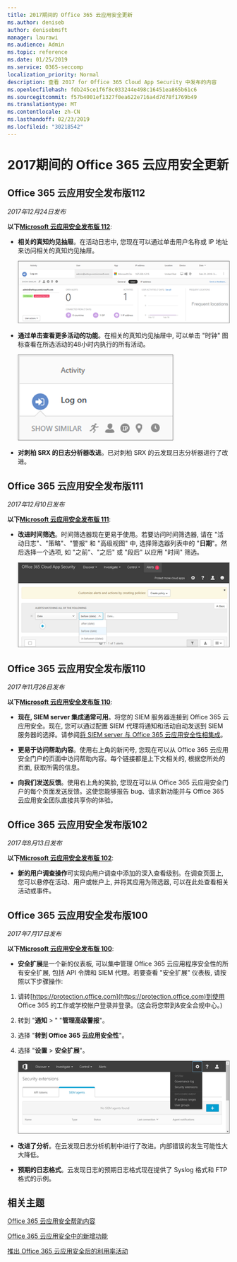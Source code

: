 ```yaml
---
title: 2017期间的 Office 365 云应用安全更新
ms.author: deniseb
author: denisebmsft
manager: laurawi
ms.audience: Admin
ms.topic: reference
ms.date: 01/25/2019
ms.service: O365-seccomp
localization_priority: Normal
description: 查看 2017 for Office 365 Cloud App Security 中发布的内容
ms.openlocfilehash: fdb245ce1f6f8c033244e498c16451ea865b61c6
ms.sourcegitcommit: f57b4001ef1327f0ea622e716a4d7d78f1769b49
ms.translationtype: MT
ms.contentlocale: zh-CN
ms.lasthandoff: 02/23/2019
ms.locfileid: "30218542"
---
```

# <a name="office-365-cloud-app-security-updates-during-2017"></a>2017期间的 Office 365 云应用安全更新
    
## <a name="office-365-cloud-app-security-release-112"></a>Office 365 云应用安全发布版112

*2017年12月24日发布* 
  
**以下[Microsoft 云应用安全发布版 112](https://docs.microsoft.com/cloud-app-security/release-notes#cloud-app-security-release-112)**: 
  
- **相关的真知灼见抽屉**。在活动日志中, 您现在可以通过单击用户名称或 IP 地址来访问相关的真知灼见抽屉。 
    
    ![单击用户名或 IP 地址以查看活动日志中相关的真知灼见抽屉。](media/8e32b3fa-8c0c-4c5e-b248-fe7d7e1b516d.png)
  
- **通过单击查看更多活动的功能**。在相关的真知灼见抽屉中, 可以单击 "时钟" 图标查看在所选活动的48小时内执行的所有活动。 
    
    ![在相关的真知灼见抽屉中, 可以单击时钟图标查看在所选活动的48小时内执行的活动](media/c6c96aa0-98e5-4205-8873-45f8d6fd0843.png)
  
- **对刺柏 SRX 的日志分析器改进**。已对刺柏 SRX 的云发现日志分析器进行了改进。 
    
## <a name="office-365-cloud-app-security-release-111"></a>Office 365 云应用安全发布版111

*2017年12月10日发布* 
  
**以下[Microsoft 云应用安全发布版 111](https://docs.microsoft.com/cloud-app-security/release-notes#cloud-app-security-release-111)**: 
  
- **改进时间筛选**。时间筛选器现在更易于使用。若要访问时间筛选器, 请在 "活动日志"、"策略"、"警报" 和 "高级视图" 中, 选择筛选器列表中的 "**日期**"。然后选择一个选项, 如 "之前"、"之后" 或 "段后" 以应用 "时间" 筛选。 
    
    ![使用日期筛选器查看日期前后的信息。](media/9dbb2a10-f68f-413b-8b4e-88911152cb92.png)
  
## <a name="office-365-cloud-app-security-release-110"></a>Office 365 云应用安全发布版110

*2017年11月26日发布* 
  
**以下[Microsoft 云应用安全发布版 110](https://docs.microsoft.com/cloud-app-security/release-notes#cloud-app-security-release-110)**: 
  
- **现在, SIEM server 集成通常可用**。将您的 SIEM 服务器连接到 Office 365 云应用安全。现在, 您可以通过配置 SIEM 代理将通知和活动自动发送到 SIEM 服务器的选择。请参阅[将 SIEM server 与 Office 365 云应用安全性相集成](integrate-your-siem-server-with-office-365-cas.md)。
    
- **更易于访问帮助内容**。使用右上角的新问号, 您现在可以从 Office 365 云应用安全门户的页面中访问帮助内容。每个链接都是上下文相关的, 根据您所处的页面, 获取所需的信息。 
    
- **向我们发送反馈**。使用右上角的笑脸, 您现在可以从 Office 365 云应用安全门户的每个页面发送反馈。这使您能够报告 bug、请求新功能并与 Office 365 云应用安全团队直接共享你的体验。 
    
## <a name="office-365-cloud-app-security-release-102"></a>Office 365 云应用安全发布版102

*2017年8月13日发布* 
  
**以下[Microsoft 云应用安全发布版 102](https://docs.microsoft.com/cloud-app-security/release-notes#cloud-app-security-release-102)**: 
  
- **新的用户调查操作**可实现向用户调查中添加的深入查看级别。在调查页面上, 您可以悬停在活动、用户或帐户上, 并将其应用为筛选器, 可以在此处查看相关活动或事件。 
    
## <a name="office-365-cloud-app-security-release-100"></a>Office 365 云应用安全发布版100

*2017年7月17日发布* 
  
**以下[Microsoft 云应用安全发布版 100](https://docs.microsoft.com/cloud-app-security/release-notes#cloud-app-security-release-100)**: 
  
- **安全扩展**是一个新的仪表板, 可以集中管理 Office 365 云应用程序安全性的所有安全扩展, 包括 API 令牌和 SIEM 代理。若要查看 "安全扩展" 仪表板, 请按照以下步骤操作: 
    
1. 请转[https://protection.office.com](https://protection.office.com)到使用 Office 365 的工作或学校帐户登录并登录。(这会将您带到&amp;安全合规中心。) 
    
2. 转到 "**通知** \> " "**管理高级警报**"。
    
3. 选择 "**转到 Office 365 云应用安全性**"。
  
4. 选择 "**设置** \> **安全扩展**"。
    
    ![在 ASM 门户中, 选择 " \>设置安全扩展"](media/f03d47a1-91ff-41b9-9baf-b514cffe41a8.png)
  
- **改进了分析**。在云发现日志分析机制中进行了改进。内部错误的发生可能性大大降低。 
    
- **预期的日志格式**。云发现日志的预期日志格式现在提供了 Syslog 格式和 FTP 格式的示例。 
    
## <a name="related-topics"></a>相关主题

[Office 365 云应用安全帮助内容](office-365-cas-help.md)

[Office 365 云应用安全中的新增功能](new-in-office-365-cas.md)
  
[推出 Office 365 云应用安全后的利用率活动](utilization-activities-for-ocas.md)

